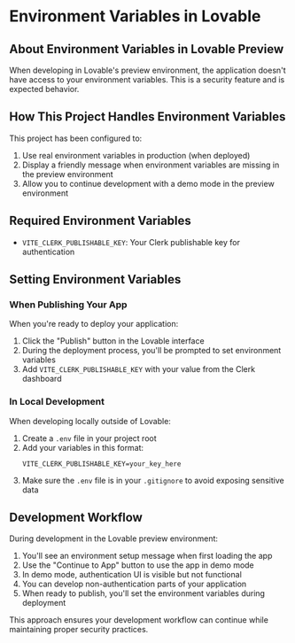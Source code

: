 
# Environment Variables in Lovable

## About Environment Variables in Lovable Preview

When developing in Lovable's preview environment, the application doesn't have access to your environment variables. This is a security feature and is expected behavior.

## How This Project Handles Environment Variables

This project has been configured to:

1. Use real environment variables in production (when deployed)
2. Display a friendly message when environment variables are missing in the preview environment
3. Allow you to continue development with a demo mode in the preview environment

## Required Environment Variables

- `VITE_CLERK_PUBLISHABLE_KEY`: Your Clerk publishable key for authentication

## Setting Environment Variables

### When Publishing Your App

When you're ready to deploy your application:

1. Click the "Publish" button in the Lovable interface
2. During the deployment process, you'll be prompted to set environment variables
3. Add `VITE_CLERK_PUBLISHABLE_KEY` with your value from the Clerk dashboard

### In Local Development

When developing locally outside of Lovable:

1. Create a `.env` file in your project root
2. Add your variables in this format:
   ```
   VITE_CLERK_PUBLISHABLE_KEY=your_key_here
   ```
3. Make sure the `.env` file is in your `.gitignore` to avoid exposing sensitive data

## Development Workflow

During development in the Lovable preview environment:

1. You'll see an environment setup message when first loading the app
2. Use the "Continue to App" button to use the app in demo mode
3. In demo mode, authentication UI is visible but not functional
4. You can develop non-authentication parts of your application
5. When ready to publish, you'll set the environment variables during deployment

This approach ensures your development workflow can continue while maintaining proper security practices.
